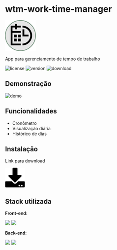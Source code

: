 # wtm-work-time-manager
<img src="logo wtm.png" height="100"/>

App para gerenciamento de tempo de trabalho

![license](https://img.shields.io/github/license/felipesdreis/wtm-work-time-manager?style=flat-square)
![version](https://img.shields.io/github/package-json/v/felipesdreis/wtm-work-time-manager?style=flat-square)
![download](https://img.shields.io/github/downloads/felipesdreis/wtm-work-time-manager/total?style=flat-square)

## Demonstração

![demo](imagens/demo.gif)

## Funcionalidades

- Cronômetro
- Visualização diária
- Histórico de dias

## Instalação

Link para download 

[![download](imagens/download.png)](https://github.com/felipesdreis/wtm-work-time-manager/releases)

## Stack utilizada

**Front-end:** 

<img src="https://cdn.jsdelivr.net/gh/devicons/devicon/icons/vuejs/vuejs-original-wordmark.svg" height="50" /> <img src="https://cdn.jsdelivr.net/gh/devicons/devicon/icons/bootstrap/bootstrap-original-wordmark.svg" height="50" />

**Back-end:** 

<img src="https://cdn.jsdelivr.net/gh/devicons/devicon/icons/nodejs/nodejs-original.svg" height="60" /> <img src="https://cdn.jsdelivr.net/gh/devicons/devicon/icons/electron/electron-original.svg" height="60" />


